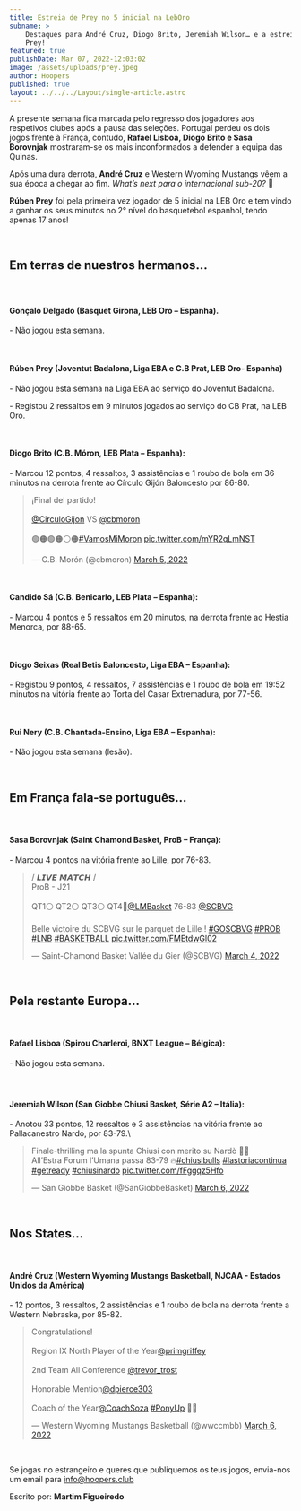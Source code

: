 ```yaml
---
title: Estreia de Prey no 5 inicial na LebOro
subname: >
    Destaques para André Cruz, Diogo Brito, Jeremiah Wilson… e a estreia de Ruben
    Prey!
featured: true
publishDate: Mar 07, 2022-12:03:02
image: /assets/uploads/prey.jpeg
author: Hoopers
published: true
layout: ../../../Layout/single-article.astro
---
```


A presente semana fica marcada pelo regresso dos jogadores aos respetivos clubes após a pausa das seleções. Portugal perdeu os dois jogos frente à França, contudo, **Rafael Lisboa, Diogo Brito e Sasa Borovnjak** mostraram-se os mais inconformados a defender a equipa das Quinas.

Após uma dura derrota, **André Cruz** e Western Wyoming Mustangs vêem a sua época a chegar ao fim. _What’s next para o internacional sub-20?_ 👀

**Rúben Prey** foi pela primeira vez jogador de 5 inicial na LEB Oro e tem vindo a ganhar os seus minutos no 2° nível do basquetebol espanhol, tendo apenas 17 anos!

</br>

## Em terras de nuestros hermanos…

##### **</br>**

#### Gonçalo Delgado (Basquet Girona, LEB Oro – Espanha).

\- Não jogou esta semana.

</br>

#### Rúben Prey (Joventut Badalona, Liga EBA e C.B Prat, LEB Oro- Espanha)

\- Não jogou esta semana na Liga EBA ao serviço do Joventut Badalona.

\- Registou 2 ressaltos em 9 minutos jogados ao serviço do CB Prat, na LEB Oro.

</br>

#### Diogo Brito (C.B. Móron, LEB Plata – Espanha):

\- Marcou 12 pontos, 4 ressaltos, 3 assistências e 1 roubo de bola em 36 minutos na derrota frente ao Círculo Gijón Baloncesto por 86-80.

<blockquote class="twitter-tweet"><p lang="es" dir="ltr">¡Final del partido! <br><br> <a href="https://twitter.com/CirculoGijon?ref_src=twsrc%5Etfw">@CirculoGijon</a> VS <a href="https://twitter.com/cbmoron?ref_src=twsrc%5Etfw">@cbmoron</a><br><br>🟢🟠🟢🟠⚪️🟠<a href="https://twitter.com/hashtag/VamosMiMoron?src=hash&amp;ref_src=twsrc%5Etfw">#VamosMiMoron</a> <a href="https://t.co/mYR2qLmNST">pic.twitter.com/mYR2qLmNST</a></p>&mdash; C.B. Morón (@cbmoron) <a href="https://twitter.com/cbmoron/status/1500211793528070145?ref_src=twsrc%5Etfw">March 5, 2022</a></blockquote>

</br>

#### Candido Sá (C.B. Benicarlo, LEB Plata – Espanha):

\- Marcou 4 pontos e 5 ressaltos em 20 minutos, na derrota frente ao Hestia Menorca, por 88-65.

</br>

#### Diogo Seixas (Real Betis Baloncesto, Liga EBA – Espanha):

\- Registou 9 pontos, 4 ressaltos, 7 assistências e 1 roubo de bola em 19:52 minutos na vitória frente ao Torta del Casar Extremadura, por 77-56.

</br>

#### **Rui Nery (C.B. Chantada-Ensino, Liga EBA – Espanha):**

\- Não jogou esta semana (lesão).

</br>

## Em França fala-se português…

</br>

#### Sasa Borovnjak (Saint Chamond Basket, ProB – França):

\- Marcou 4 pontos na vitória frente ao Lille, por 76-83.

<blockquote class="twitter-tweet"><p lang="fr" dir="ltr">/ 𝙇𝙄𝙑𝙀 𝙈𝘼𝙏𝘾𝙃 / <br>ProB - J21 <br><br>QT1⚪️ QT2⚪️ QT3⚪️ QT4🔴<a href="https://twitter.com/LMBasket?ref_src=twsrc%5Etfw">@LMBasket</a> 76-83 <a href="https://twitter.com/SCBVG?ref_src=twsrc%5Etfw">@SCBVG</a> <br><br>Belle victoire du SCBVG sur le parquet de Lille ! <a href="https://twitter.com/hashtag/GOSCBVG?src=hash&amp;ref_src=twsrc%5Etfw">#GOSCBVG</a> <a href="https://twitter.com/hashtag/PROB?src=hash&amp;ref_src=twsrc%5Etfw">#PROB</a> <a href="https://twitter.com/hashtag/LNB?src=hash&amp;ref_src=twsrc%5Etfw">#LNB</a> <a href="https://twitter.com/hashtag/BASKETBALL?src=hash&amp;ref_src=twsrc%5Etfw">#BASKETBALL</a> <a href="https://t.co/FMEtdwGl02">pic.twitter.com/FMEtdwGl02</a></p>&mdash; Saint-Chamond Basket Vallée du Gier (@SCBVG) <a href="https://twitter.com/SCBVG/status/1499849107166441480?ref_src=twsrc%5Etfw">March 4, 2022</a></blockquote>

</br>

## Pela restante Europa…

</br>

#### Rafael Lisboa (Spirou Charleroi, BNXT League – Bélgica):

\- Não jogou esta semana.

#### </br>

#### Jeremiah Wilson (San Giobbe Chiusi Basket, Série A2 – Itália):

\- Anotou 33 pontos, 12 ressaltos e 3 assistências na vitória frente ao Pallacanestro Nardo, por 83-79.\

<blockquote class="twitter-tweet"><p lang="it" dir="ltr">Finale-thrilling ma la spunta Chiusi con merito su Nardò 🐂🏀<br>All’Estra Forum l’Umana passa 83-79 🔥<a href="https://twitter.com/hashtag/chiusibulls?src=hash&amp;ref_src=twsrc%5Etfw">#chiusibulls</a> <a href="https://twitter.com/hashtag/lastoriacontinua?src=hash&amp;ref_src=twsrc%5Etfw">#lastoriacontinua</a> <a href="https://twitter.com/hashtag/getready?src=hash&amp;ref_src=twsrc%5Etfw">#getready</a> <a href="https://twitter.com/hashtag/chiusinardo?src=hash&amp;ref_src=twsrc%5Etfw">#chiusinardo</a> <a href="https://t.co/fFggqz5Hfo">pic.twitter.com/fFggqz5Hfo</a></p>&mdash; San Giobbe Basket (@SanGiobbeBasket) <a href="https://twitter.com/SanGiobbeBasket/status/1500546993990553605?ref_src=twsrc%5Etfw">March 6, 2022</a></blockquote>

</br>

## Nos States…

</br>

#### André Cruz (Western Wyoming Mustangs Basketball, NJCAA - Estados Unidos da América)

\- 12 pontos, 3 ressaltos, 2 assistências e 1 roubo de bola na derrota frente a Western Nebraska, por 85-82.

<blockquote class="twitter-tweet"><p lang="en" dir="ltr">Congratulations!<br><br>Region IX North Player of the Year<a href="https://twitter.com/primgriffey?ref_src=twsrc%5Etfw">@primgriffey</a> <br><br>2nd Team All Conference <a href="https://twitter.com/trevor_trost?ref_src=twsrc%5Etfw">@trevor_trost</a> <br><br>Honorable Mention<a href="https://twitter.com/dpierce303?ref_src=twsrc%5Etfw">@dpierce303</a> <br><br>Coach of the Year<a href="https://twitter.com/CoachSoza?ref_src=twsrc%5Etfw">@CoachSoza</a> <a href="https://twitter.com/hashtag/PonyUp?src=hash&amp;ref_src=twsrc%5Etfw">#PonyUp</a> 🐴🐎</p>&mdash; Western Wyoming Mustangs Basketball (@wwccmbb) <a href="https://twitter.com/wwccmbb/status/1500586864725561346?ref_src=twsrc%5Etfw">March 6, 2022</a></blockquote>

</br>

Se jogas no estrangeiro e queres que publiquemos os teus jogos, envia-nos um email para info@hoopers.club

Escrito por: **Martim Figueiredo**

</blockquote> <script async src="https://platform.twitter.com/widgets.js" charset="utf-8"></script>
